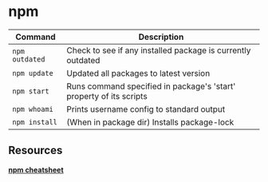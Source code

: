 # npm

| Command        | Description                                                         |
| -------------- | ------------------------------------------------------------------- |
| `npm outdated` | Check to see if any installed package is currently outdated         |
| `npm update`   | Updated all packages to latest version                              |
| `npm start`    | Runs command specified in package's 'start' property of its scripts |
| `npm whoami`   | Prints username config to standard output                           |
| `npm install`  | (When in package dir) Installs package-lock                         |

## Resources

**[npm cheatsheet](https://devhints.io/npm)**
